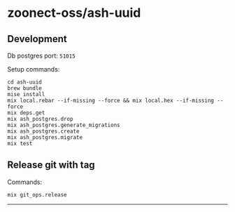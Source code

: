 # zoonect-oss/ash-uuid

## Development

Db postgres port: `51015`

Setup commands:

    cd ash-uuid
    brew bundle
    mise install
    mix local.rebar --if-missing --force && mix local.hex --if-missing --force
    mix deps.get
    mix ash_postgres.drop
    mix ash_postgres.generate_migrations
    mix ash_postgres.create
    mix ash_postgres.migrate
    mix test

## Release git with tag

Commands:

    mix git_ops.release

---
